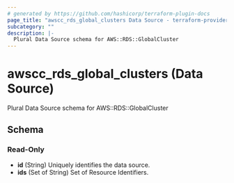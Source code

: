 ```yaml
---
# generated by https://github.com/hashicorp/terraform-plugin-docs
page_title: "awscc_rds_global_clusters Data Source - terraform-provider-awscc"
subcategory: ""
description: |-
  Plural Data Source schema for AWS::RDS::GlobalCluster
---
```


# awscc_rds_global_clusters (Data Source)

Plural Data Source schema for AWS::RDS::GlobalCluster



<!-- schema generated by tfplugindocs -->
## Schema

### Read-Only

- **id** (String) Uniquely identifies the data source.
- **ids** (Set of String) Set of Resource Identifiers.


